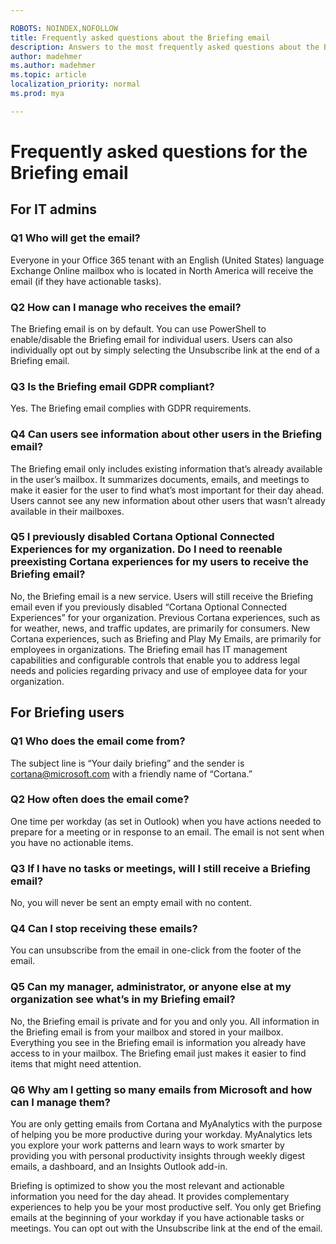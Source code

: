 ```yaml
---

ROBOTS: NOINDEX,NOFOLLOW
title: Frequently asked questions about the Briefing email
description: Answers to the most frequently asked questions about the Briefing email
author: madehmer
ms.author: madehmer
ms.topic: article
localization_priority: normal 
ms.prod: mya

---
```

# Frequently asked questions for the Briefing email

## For IT admins 

### Q1 Who will get the email? 

Everyone in your Office 365 tenant with an English (United States) language Exchange Online mailbox who is located in North America will receive the email (if they have actionable tasks). 

### Q2 How can I manage who receives the email?  

The Briefing email is on by default. You can use PowerShell to enable/disable the Briefing email for individual users. Users can also individually opt out by simply selecting the Unsubscribe link at the end of a Briefing email.  

### Q3 Is the Briefing email GDPR compliant? 

Yes. The Briefing email complies with GDPR requirements.  

### Q4 Can users see information about other users in the Briefing email? 

The Briefing email only includes existing information that’s already available in the user’s mailbox. It summarizes documents, emails, and meetings to make it easier for the user to find what’s most important for their day ahead. Users cannot see any new information about other users that wasn’t already available in their mailboxes.  

### Q5 I previously disabled Cortana Optional Connected Experiences for my organization. Do I need to reenable preexisting Cortana experiences for my users to receive the Briefing email?  

No, the Briefing email is a new service. Users will still receive the Briefing email even if you previously disabled “Cortana Optional Connected Experiences” for your organization. Previous Cortana experiences, such as for weather, news, and traffic updates, are primarily for consumers. New Cortana experiences, such as Briefing and Play My Emails, are primarily for employees in organizations. The Briefing email has IT management capabilities and configurable controls that enable you to address legal needs and policies regarding privacy and use of employee data for your organization.  

## For Briefing users 

### Q1 Who does the email come from?  

The subject line is “Your daily briefing” and the sender is cortana@microsoft.com with a friendly name of “Cortana.” 

### Q2 How often does the email come?  

One time per workday (as set in Outlook) when you have actions needed to prepare for a meeting or in response to an email. The email is not sent when you have no actionable items.

### Q3 If I have no tasks or meetings, will I still receive a Briefing email?  

No, you will never be sent an empty email with no content. 

### Q4 Can I stop receiving these emails?  

You can unsubscribe from the email in one-click from the footer of the email. 

### Q5 Can my manager, administrator, or anyone else at my organization see what’s in my Briefing email? 

No, the Briefing email is private and for you and only you. All information in the Briefing email is from your mailbox and stored in your mailbox. Everything you see in the Briefing email is information you already have access to in your mailbox. The Briefing email just makes it easier to find items that might need attention. 

### Q6 Why am I getting so many emails from Microsoft and how can I manage them?  

You are only getting emails from Cortana and MyAnalytics with the purpose of helping you be more productive during your workday. MyAnalytics lets you explore your work patterns and learn ways to work smarter by providing you with personal productivity insights through weekly digest emails, a dashboard, and an Insights Outlook add-in.  

Briefing is optimized to show you the most relevant and actionable information you need for the day ahead. It provides complementary experiences to help you be your most productive self. You only get Briefing emails at the beginning of your workday if you have actionable tasks or meetings. You can opt out with the Unsubscribe link at the end of the email.
